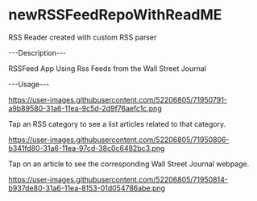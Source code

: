 # newRSSFeedRepoWithReadME

RSS Reader created with custom RSS parser




---Description---

RSSFeed App Using Rss Feeds from the Wall Street Journal

---Usage---

https://user-images.githubusercontent.com/52206805/71950791-a9b89580-31a6-11ea-9c5d-2d9f76aefc1c.png

Tap an RSS category to see a list articles related to that category.  

https://user-images.githubusercontent.com/52206805/71950806-b341fd80-31a6-11ea-97cd-38c0c6482bc3.png

Tap on an article to see the corresponding Wall Street Journal webpage. 

https://user-images.githubusercontent.com/52206805/71950814-b937de80-31a6-11ea-8153-01d054786abe.png


